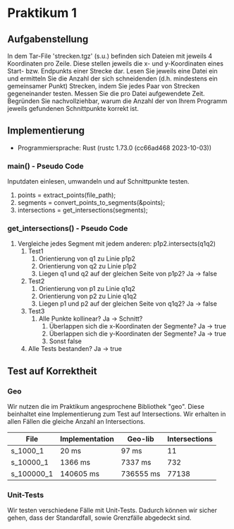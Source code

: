 # Praktikum 1

## Aufgabenstellung
In dem Tar-File 'strecken.tgz' (s.u.) befinden sich Dateien mit jeweils 4 Koordinaten pro Zeile. Diese stellen jeweils die x- und y-Koordinaten eines Start- bzw. Endpunkts einer Strecke dar. Lesen Sie jeweils eine Datei ein und ermitteln Sie die Anzahl der sich schneidenden (d.h. mindestens ein gemeinsamer Punkt) Strecken, indem Sie jedes Paar von Strecken gegeneinander testen. Messen Sie die pro Datei aufgewendete Zeit. Begründen Sie nachvollziehbar, warum die Anzahl der von Ihrem Programm jeweils gefundenen Schnittpunkte korrekt ist.

## Implementierung
- Programmiersprache: Rust (rustc 1.73.0 (cc66ad468 2023-10-03))

### main() - Pseudo Code
Inputdaten einlesen, umwandeln und auf Schnittpunkte testen.

1. points = extract_points(file_path);
2. segments = convert_points_to_segments(&points);
3. intersections = get_intersections(segments);

### get_intersections() - Pseudo Code
1. Vergleiche jedes Segment mit jedem anderen: p1p2.intersects(q1q2)
   1. Test1
      1. Orientierung von q1 zu Linie p1p2
      2. Orientierung von q2 zu Linie p1p2
      3. Liegen q1 und q2 auf der gleichen Seite von p1p2? Ja -> false
   2. Test2
      1. Orientierung von p1 zu Linie q1q2
      2. Orientierung von p2 zu Linie q1q2
      3. Liegen p1 und p2 auf der gleichen Seite von q1q2? Ja -> false
   3. Test3
      1. Alle Punkte kollinear? Ja -> Schnitt?
         1. Überlappen sich die x-Koordinaten der Segmente? Ja -> true
         2. Überlappen sich die y-Koordinaten der Segmente? Ja -> true
         3. Sonst false
   4. Alle Tests bestanden? Ja -> true

<div style="page-break-after: always;"></div>

## Test auf Korrektheit

### Geo
Wir nutzen die im Praktikum angesprochene Bibliothek "geo".
Diese beinhaltet eine Implementierung zum Test auf Intersections.
Wir erhalten in allen Fällen die gleiche Anzahl an Intersections.

| File | Implementation | Geo-lib | Intersections |
|------|----------------|---------|---------|
| s_1000_1 | 20 ms | 97 ms | 11 |
| s_10000_1 | 1366 ms | 7337 ms | 732 |
| s_100000_1 | 140605 ms | 736555 ms | 77138 |

### Unit-Tests
Wir testen verschiedene Fälle mit Unit-Tests. Dadurch können wir sicher gehen, dass der Standardfall, sowie Grenzfälle abgedeckt sind.
